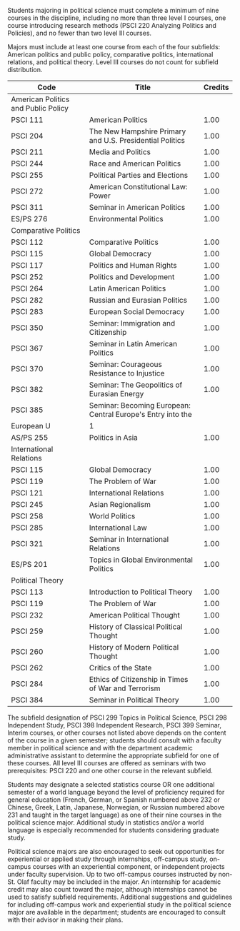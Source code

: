 Students majoring in political science must complete a minimum of nine courses
in the discipline, including no more than three level I courses, one course
introducing research methods (PSCI 220 Analyzing Politics and Policies), and
no fewer than two level III courses.

Majors must include at least one course from each of the four subfields:
American politics and public policy, comparative politics, international
relations, and political theory. Level III courses do not count for subfield
distribution.

Code  |  Title  |  Credits  
---|---|---  
American Politics and Public Policy  |  
PSCI 111  |  American Politics  |  1.00  
PSCI 204  |  The New Hampshire Primary and U.S. Presidential Politics  |  1.00  
PSCI 211  |  Media and Politics  |  1.00  
PSCI 244  |  Race and American Politics  |  1.00  
PSCI 255  |  Political Parties and Elections  |  1.00  
PSCI 272  |  American Constitutional Law: Power  |  1.00  
PSCI 311  |  Seminar in American Politics  |  1.00  
ES/PS 276  |  Environmental Politics  |  1.00  
Comparative Politics  |  
PSCI 112  |  Comparative Politics  |  1.00  
PSCI 115  |  Global Democracy  |  1.00  
PSCI 117  |  Politics and Human Rights  |  1.00  
PSCI 252  |  Politics and Development  |  1.00  
PSCI 264  |  Latin American Politics  |  1.00  
PSCI 282  |  Russian and Eurasian Politics  |  1.00  
PSCI 283  |  European Social Democracy  |  1.00  
PSCI 350  |  Seminar: Immigration and Citizenship  |  1.00  
PSCI 367  |  Seminar in Latin American Politics  |  1.00  
PSCI 370  |  Seminar: Courageous Resistance to Injustice  |  1.00  
PSCI 382  |  Seminar: The Geopolitics of Eurasian Energy  |  1.00  
PSCI 385  |  Seminar: Becoming European: Central Europe's Entry into the
European U  |  1  
AS/PS 255  |  Politics in Asia  |  1.00  
International Relations  |  
PSCI 115  |  Global Democracy  |  1.00  
PSCI 119  |  The Problem of War  |  1.00  
PSCI 121  |  International Relations  |  1.00  
PSCI 245  |  Asian Regionalism  |  1.00  
PSCI 258  |  World Politics  |  1.00  
PSCI 285  |  International Law  |  1.00  
PSCI 321  |  Seminar in International Relations  |  1.00  
ES/PS 201  |  Topics in Global Environmental Politics  |  1.00  
Political Theory  |  
PSCI 113  |  Introduction to Political Theory  |  1.00  
PSCI 119  |  The Problem of War  |  1.00  
PSCI 232  |  American Political Thought  |  1.00  
PSCI 259  |  History of Classical Political Thought  |  1.00  
PSCI 260  |  History of Modern Political Thought  |  1.00  
PSCI 262  |  Critics of the State  |  1.00  
PSCI 284  |  Ethics of Citizenship in Times of War and Terrorism  |  1.00  
PSCI 384  |  Seminar in Political Theory  |  1.00  
  
The subfield designation of PSCI 299 Topics in Political Science, PSCI 298
Independent Study, PSCI 398 Independent Research, PSCI 399 Seminar, Interim
courses, or other courses not listed above depends on the content of the
course in a given semester; students should consult with a faculty member in
political science and with the department academic administrative assistant to
determine the appropriate subfield for one of these courses. All level III
courses are offered as seminars with two prerequisites: PSCI 220 and one other
course in the relevant subfield.

Students may designate a selected statistics course OR one additional semester
of a world language beyond the level of proficiency required for general
education (French, German, or Spanish numbered above 232 or Chinese, Greek,
Latin, Japanese, Norwegian, or Russian numbered above 231 and taught in the
target language) as one of their nine courses in the political science major.
Additional study in statistics and/or a world language is especially
recommended for students considering graduate study.

Political science majors are also encouraged to seek out opportunities for
experiential or applied study through internships, off-campus study, on-campus
courses with an experiential component, or independent projects under faculty
supervision. Up to two off-campus courses instructed by non-St. Olaf faculty
may be included in the major. An internship for academic credit may also count
toward the major, although internships cannot be used to satisfy subfield
requirements. Additional suggestions and guidelines for including off-campus
work and experiential study in the political science major are available in
the department; students are encouraged to consult with their advisor in
making their plans.

